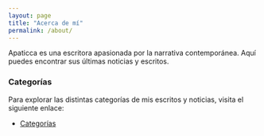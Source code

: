 ```yaml
---
layout: page
title: "Acerca de mí"
permalink: /about/
---
```


Apaticca es una escritora apasionada por la narrativa contemporánea. Aquí puedes encontrar sus últimas noticias y escritos.

### Categorías

Para explorar las distintas categorías de mis escritos y noticias, visita el siguiente enlace:

- [Categorías](/categories/)
